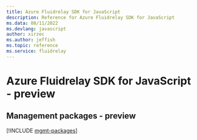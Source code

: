```yaml
---
title: Azure Fluidrelay SDK for JavaScript
description: Reference for Azure Fluidrelay SDK for JavaScript
ms.data: 08/11/2022
ms.devlang: javascript
author: xirzec
ms.author: jeffish
ms.topic: reference
ms.service: fluidrelay
---
```

# Azure Fluidrelay SDK for JavaScript - preview

## Management packages - preview
[!INCLUDE [mgmt-packages](fluidrelay-mgmt-index.md)]
